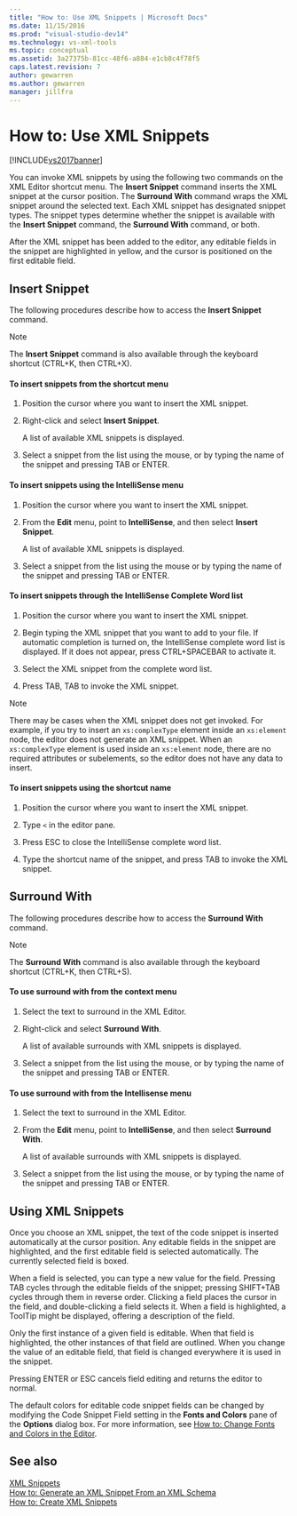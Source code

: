 ```yaml
---
title: "How to: Use XML Snippets | Microsoft Docs"
ms.date: 11/15/2016
ms.prod: "visual-studio-dev14"
ms.technology: vs-xml-tools
ms.topic: conceptual
ms.assetid: 3a27375b-81cc-48f6-a884-e1cb8c4f78f5
caps.latest.revision: 7
author: gewarren
ms.author: gewarren
manager: jillfra
---
```

# How to: Use XML Snippets
[!INCLUDE[vs2017banner](../includes/vs2017banner.md)]

You can invoke XML snippets by using the following two commands on the XML Editor shortcut menu. The **Insert Snippet** command inserts the XML snippet at the cursor position. The **Surround With** command wraps the XML snippet around the selected text. Each XML snippet has designated snippet types. The snippet types determine whether the snippet is available with the **Insert Snippet** command, the **Surround With** command, or both.  
  
 After the XML snippet has been added to the editor, any editable fields in the snippet are highlighted in yellow, and the cursor is positioned on the first editable field.  
  
## Insert Snippet  
 The following procedures describe how to access the **Insert Snippet** command.  
  
> [!NOTE]
> The **Insert Snippet** command is also available through the keyboard shortcut (CTRL+K, then CTRL+X).  
  
#### To insert snippets from the shortcut menu  
  
1. Position the cursor where you want to insert the XML snippet.  
  
2. Right-click and select **Insert Snippet**.  
  
     A list of available XML snippets is displayed.  
  
3. Select a snippet from the list using the mouse, or by typing the name of the snippet and pressing TAB or ENTER.  
  
#### To insert snippets using the IntelliSense menu  
  
1. Position the cursor where you want to insert the XML snippet.  
  
2. From the **Edit** menu, point to **IntelliSense**, and then select **Insert Snippet**.  
  
     A list of available XML snippets is displayed.  
  
3. Select a snippet from the list using the mouse or by typing the name of the snippet and pressing TAB or ENTER.  
  
#### To insert snippets through the IntelliSense Complete Word list  
  
1. Position the cursor where you want to insert the XML snippet.  
  
2. Begin typing the XML snippet that you want to add to your file. If automatic completion is turned on, the IntelliSense complete word list is displayed. If it does not appear, press CTRL+SPACEBAR to activate it.  
  
3. Select the XML snippet from the complete word list.  
  
4. Press TAB, TAB to invoke the XML snippet.  
  
> [!NOTE]
> There may be cases when the XML snippet does not get invoked. For example, if you try to insert an `xs:complexType` element inside an `xs:element` node, the editor does not generate an XML snippet. When an `xs:complexType` element is used inside an `xs:element` node, there are no required attributes or subelements, so the editor does not have any data to insert.  
  
#### To insert snippets using the shortcut name  
  
1. Position the cursor where you want to insert the XML snippet.  
  
2. Type `<` in the editor pane.  
  
3. Press ESC to close the IntelliSense complete word list.  
  
4. Type the shortcut name of the snippet, and press TAB to invoke the XML snippet.  
  
## Surround With  
 The following procedures describe how to access the **Surround With** command.  
  
> [!NOTE]
> The **Surround With** command is also available through the keyboard shortcut (CTRL+K, then CTRL+S).  
  
#### To use surround with from the context menu  
  
1. Select the text to surround in the XML Editor.  
  
2. Right-click and select **Surround With**.  
  
     A list of available surrounds with XML snippets is displayed.  
  
3. Select a snippet from the list using the mouse, or by typing the name of the snippet and pressing TAB or ENTER.  
  
#### To use surround with from the Intellisense menu  
  
1. Select the text to surround in the XML Editor.  
  
2. From the **Edit** menu, point to **IntelliSense**, and then select **Surround With**.  
  
     A list of available surrounds with XML snippets is displayed.  
  
3. Select a snippet from the list using the mouse, or by typing the name of the snippet and pressing TAB or ENTER.  
  
## Using XML Snippets  
 Once you choose an XML snippet, the text of the code snippet is inserted automatically at the cursor position. Any editable fields in the snippet are highlighted, and the first editable field is selected automatically. The currently selected field is boxed.  
  
 When a field is selected, you can type a new value for the field. Pressing TAB cycles through the editable fields of the snippet; pressing SHIFT+TAB cycles through them in reverse order. Clicking a field places the cursor in the field, and double-clicking a field selects it. When a field is highlighted, a ToolTip might be displayed, offering a description of the field.  
  
 Only the first instance of a given field is editable. When that field is highlighted, the other instances of that field are outlined. When you change the value of an editable field, that field is changed everywhere it is used in the snippet.  
  
 Pressing ENTER or ESC cancels field editing and returns the editor to normal.  
  
 The default colors for editable code snippet fields can be changed by modifying the Code Snippet Field setting in the **Fonts and Colors** pane of the **Options** dialog box. For more information, see [How to: Change Fonts and Colors in the Editor](../ide/reference/how-to-change-fonts-and-colors-in-the-editor.md).  
  
## See also  
 [XML Snippets](../xml-tools/xml-snippets.md)   
 [How to: Generate an XML Snippet From an XML Schema](../xml-tools/how-to-generate-an-xml-snippet-from-an-xml-schema.md)   
 [How to: Create XML Snippets](../xml-tools/how-to-create-xml-snippets.md)
